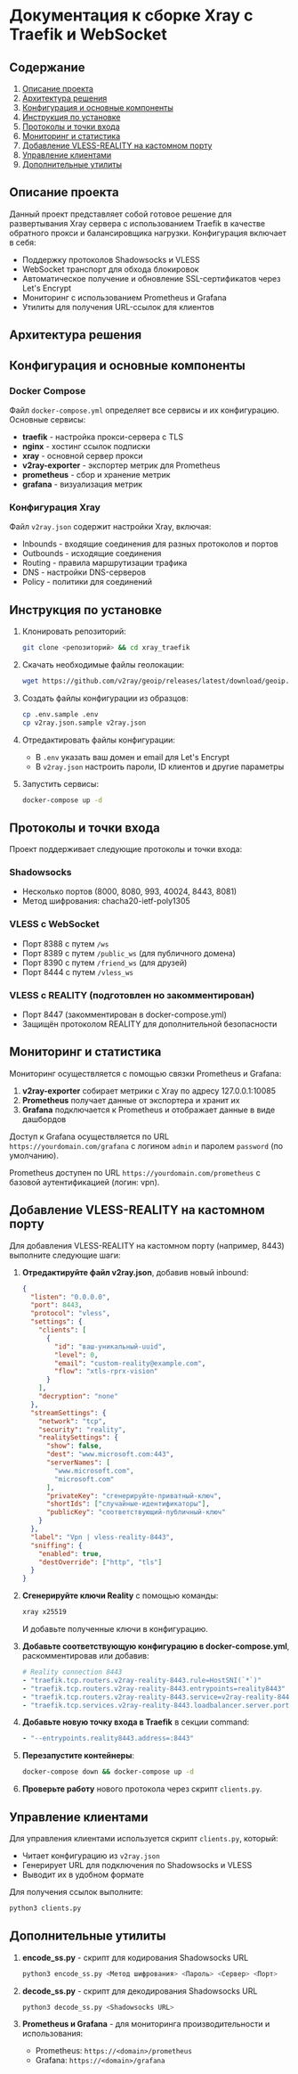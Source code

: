 # Документация к сборке Xray с Traefik и WebSocket

## Содержание
1. [Описание проекта](#описание-проекта)
2. [Архитектура решения](#архитектура-решения)
3. [Конфигурация и основные компоненты](#конфигурация-и-основные-компоненты)
4. [Инструкция по установке](#инструкция-по-установке)
5. [Протоколы и точки входа](#протоколы-и-точки-входа)
6. [Мониторинг и статистика](#мониторинг-и-статистика)
7. [Добавление VLESS-REALITY на кастомном порту](#добавление-vless-reality-на-кастомном-порту)
8. [Управление клиентами](#управление-клиентами)
9. [Дополнительные утилиты](#дополнительные-утилиты)

## Описание проекта

Данный проект представляет собой готовое решение для развертывания Xray сервера с использованием Traefik в качестве обратного прокси и балансировщика нагрузки. Конфигурация включает в себя:

- Поддержку протоколов Shadowsocks и VLESS
- WebSocket транспорт для обхода блокировок
- Автоматическое получение и обновление SSL-сертификатов через Let's Encrypt
- Мониторинг с использованием Prometheus и Grafana
- Утилиты для получения URL-ссылок для клиентов

## Архитектура решения

## Конфигурация и основные компоненты

### Docker Compose

Файл `docker-compose.yml` определяет все сервисы и их конфигурацию. Основные сервисы:

- **traefik** - настройка прокси-сервера с TLS
- **nginx** - хостинг ссылок подписки
- **xray** - основной сервер прокси
- **v2ray-exporter** - экспортер метрик для Prometheus
- **prometheus** - сбор и хранение метрик
- **grafana** - визуализация метрик

### Конфигурация Xray

Файл `v2ray.json` содержит настройки Xray, включая:

- Inbounds - входящие соединения для разных протоколов и портов
- Outbounds - исходящие соединения
- Routing - правила маршрутизации трафика
- DNS - настройки DNS-серверов
- Policy - политики для соединений

## Инструкция по установке

1. Клонировать репозиторий:
   ```bash
   git clone <репозиторий> && cd xray_traefik
   ```

2. Скачать необходимые файлы геолокации:
   ```bash
   wget https://github.com/v2ray/geoip/releases/latest/download/geoip.dat -O geoip.dat && wget https://github.com/v2ray/domain-list-community/releases/latest/download/dlc.dat -O geosite.dat
   ```

3. Создать файлы конфигурации из образцов:
   ```bash
   cp .env.sample .env
   cp v2ray.json.sample v2ray.json
   ```

4. Отредактировать файлы конфигурации:
   - В `.env` указать ваш домен и email для Let's Encrypt
   - В `v2ray.json` настроить пароли, ID клиентов и другие параметры

5. Запустить сервисы:
   ```bash
   docker-compose up -d
   ```

## Протоколы и точки входа

Проект поддерживает следующие протоколы и точки входа:

### Shadowsocks
- Несколько портов (8000, 8080, 993, 40024, 8443, 8081)
- Метод шифрования: chacha20-ietf-poly1305

### VLESS с WebSocket
- Порт 8388 с путем `/ws`
- Порт 8389 с путем `/public_ws` (для публичного домена)
- Порт 8390 с путем `/friend_ws` (для друзей)
- Порт 8444 с путем `/vless_ws`

### VLESS с REALITY (подготовлен но закомментирован)
- Порт 8447 (закомментирован в docker-compose.yml)
- Защищён протоколом REALITY для дополнительной безопасности

## Мониторинг и статистика

Мониторинг осуществляется с помощью связки Prometheus и Grafana:

1. **v2ray-exporter** собирает метрики с Xray по адресу 127.0.0.1:10085
2. **Prometheus** получает данные от экспортера и хранит их
3. **Grafana** подключается к Prometheus и отображает данные в виде дашбордов

Доступ к Grafana осуществляется по URL `https://yourdomain.com/grafana` с логином `admin` и паролем `password` (по умолчанию).

Prometheus доступен по URL `https://yourdomain.com/prometheus` с базовой аутентификацией (логин: vpn).

## Добавление VLESS-REALITY на кастомном порту

Для добавления VLESS-REALITY на кастомном порту (например, 8443) выполните следующие шаги:

1. **Отредактируйте файл v2ray.json**, добавив новый inbound:
   ```json
   {
     "listen": "0.0.0.0",
     "port": 8443,
     "protocol": "vless",
     "settings": {
       "clients": [
         {
           "id": "ваш-уникальный-uuid",
           "level": 0,
           "email": "custom-reality@example.com",
           "flow": "xtls-rprx-vision"
         }
       ],
       "decryption": "none"
     },
     "streamSettings": {
       "network": "tcp",
       "security": "reality",
       "realitySettings": {
         "show": false,
         "dest": "www.microsoft.com:443",
         "serverNames": [
           "www.microsoft.com",
           "microsoft.com"
         ],
         "privateKey": "сгенерируйте-приватный-ключ",
         "shortIds": ["случайные-идентификаторы"],
         "publicKey": "соответствующий-публичный-ключ"
       }
     },
     "label": "Vpn | vless-reality-8443",
     "sniffing": {
       "enabled": true,
       "destOverride": ["http", "tls"]
     }
   }
   ```

2. **Сгенерируйте ключи Reality** с помощью команды:
   ```bash
   xray x25519
   ```
   И добавьте полученные ключи в конфигурацию.

3. **Добавьте соответствующую конфигурацию в docker-compose.yml**, раскомментировав или добавив:
   ```yaml
   # Reality connection 8443
   - "traefik.tcp.routers.v2ray-reality-8443.rule=HostSNI(`*`)"
   - "traefik.tcp.routers.v2ray-reality-8443.entrypoints=reality8443"
   - "traefik.tcp.routers.v2ray-reality-8443.service=v2ray-reality-8443"
   - "traefik.tcp.services.v2ray-reality-8443.loadbalancer.server.port=8443"
   ```

4. **Добавьте новую точку входа в Traefik** в секции command:
   ```yaml
   - "--entrypoints.reality8443.address=:8443"
   ```

5. **Перезапустите контейнеры**:
   ```bash
   docker-compose down && docker-compose up -d
   ```

6. **Проверьте работу** нового протокола через скрипт `clients.py`.

## Управление клиентами

Для управления клиентами используется скрипт `clients.py`, который:
- Читает конфигурацию из `v2ray.json`
- Генерирует URL для подключения по Shadowsocks и VLESS
- Выводит их в удобном формате

Для получения ссылок выполните:
```bash
python3 clients.py
```

## Дополнительные утилиты

1. **encode_ss.py** - скрипт для кодирования Shadowsocks URL
   ```bash
   python3 encode_ss.py <Метод шифрования> <Пароль> <Сервер> <Порт>
   ```

2. **decode_ss.py** - скрипт для декодирования Shadowsocks URL
   ```bash
   python3 decode_ss.py <Shadowsocks URL>
   ```

3. **Prometheus и Grafana** - для мониторинга производительности и использования:
   - Prometheus: `https://<domain>/prometheus`
   - Grafana: `https://<domain>/grafana` 